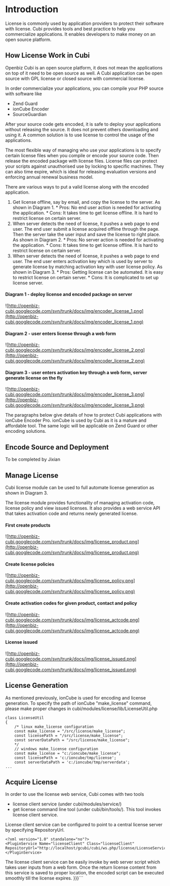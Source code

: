# Introduction #

License is commonly used by application providers to protect their software with license. Cubi provides tools and best practice to help you commercialize applications. It enables developers to make money on an open source platform.

## How License Work in Cubi ##

Openbiz Cubi is an open source platform, it does not mean the applications on top of it need to be open source as well. A Cubi application can be open source with GPL license or closed source with commercial license.

In order commercialize your applications, you can compile your PHP source with software like
  * Zend Guard
  * ionCube Encoder
  * SourceGuardian

After your source code gets encoded, it is safe to deploy your applications without releasing the source. It does not prevent others downloading and using it. A common solution is to use license to control the usage of the applications.

The most flexible way of managing who use your applications is to specify certain license files when you compile or encode your source code. Then release the encoded package with license files. License files can protect your scripts against unauthorised use by locking to specific machines. They can also time expire, which is ideal for releasing evaluation versions and enforcing annual renewal business model.

There are various ways to put a valid license along with the encoded application.
  1. Get license offline, say by email, and copy the license to the server. As shown in Diagram 1.
    * Pros: No end user action is needed for activating the application.
    * Cons: It takes time to get license offline. It is hard to restrict license on certain server.
  1. When server detects the need of license, it pushes a web page to end user. The end user submit a license acquired offline through the page. Then the server take the user input and save the license to right place. As shown in Diagram 2.
    * Pros: No server action is needed for activating the application.
    * Cons: It takes time to get license offline. It is hard to restrict license on certain server.
  1. When server detects the need of license, it pushes a web page to end user. The end user enters activation key which is used by server to generate license by matching activation key with user license policy. As shown in Diagram 3.
    * Pros: Getting license can be automated. It is easy to restrict license on certain server.
    * Cons: It is complicated to set up license server.

#### Diagram 1 - deploy license and encoded package on server ####
![http://openbiz-cubi.googlecode.com/svn/trunk/docs/img/encoder_license_1.png](http://openbiz-cubi.googlecode.com/svn/trunk/docs/img/encoder_license_1.png)

#### Diagram 2 - user enters license through a web form ####
![http://openbiz-cubi.googlecode.com/svn/trunk/docs/img/encoder_license_2.png](http://openbiz-cubi.googlecode.com/svn/trunk/docs/img/encoder_license_2.png)

#### Diagram 3 - user enters activation key through a web form, server generate license on the fly ####
![http://openbiz-cubi.googlecode.com/svn/trunk/docs/img/encoder_license_3.png](http://openbiz-cubi.googlecode.com/svn/trunk/docs/img/encoder_license_3.png)

The paragraphs below give details of how to protect Cubi applications with ionCube Encoder Pro. ionCube is used by Cubi as it is a mature and affordable tool. The same logic will be applicable on Zend Guard or other encoding solutions.

## Encode Source and Deployment ##
To be completed by Jixian

## Manage License ##
Cubi license module can be used to full automate license generation as shown in Diagram 3.

The license module provides functionality of managing activation code, license policy and view issued licenses. It also provides a web service API that takes activation code and returns newly generated license.

#### First create products ####
![http://openbiz-cubi.googlecode.com/svn/trunk/docs/img/license_product.png](http://openbiz-cubi.googlecode.com/svn/trunk/docs/img/license_product.png)

#### Create license policies ####
![http://openbiz-cubi.googlecode.com/svn/trunk/docs/img/license_policy.png](http://openbiz-cubi.googlecode.com/svn/trunk/docs/img/license_policy.png)

#### Create activation codes for given product, contact and policy ####
![http://openbiz-cubi.googlecode.com/svn/trunk/docs/img/license_actcode.png](http://openbiz-cubi.googlecode.com/svn/trunk/docs/img/license_actcode.png)

#### License issued ####
![http://openbiz-cubi.googlecode.com/svn/trunk/docs/img/license_issued.png](http://openbiz-cubi.googlecode.com/svn/trunk/docs/img/license_issued.png)

## License Generation ##
As mentioned previously, ionCube is used for encoding and license generation. To specify the path of ionCube "make\_license" command, please make proper changes in cubi/modules/license/lib/LicenseUtil.php
```
class LicenseUtil
{
    /* linux make_license configuration
    const make_license = "/src/license/make_license";
    const licensePath = "/src/license/make_license";
    const serverDataPath = "/src/license/make_license";
    */
    // windows make_license configuration
    const make_license = "c:/ioncube/make_license";
    const licensePath = 'c:/ioncube/tmp/license';
    const serverDataPath = 'c:/ioncube/tmp/serverdata';
...
```

## Acquire License ##
In order to use the license web service, Cubi comes with two tools
  * license client service (under cubi/modules/service/)
  * get license command line tool (under cubi/bin/tools/). This tool invokes license client service.

License client service can be configured to point to a central license server by specifying RepositoryUrl.
```
<?xml version="1.0" standalone="no"?>
<PluginService Name="licenseClient" Class="licenseClient" RepositoryUrl="http://localhost/gcubi/cubi/ws.php/license/LicenseService">
</PluginService>
```

The license client service can be easily invoke by web server script which takes user inputs from a web form. Once the return license content from this service is saved to proper location, the encoded script can be executed smoothly till the license expires.<?xml version="1.0" standalone="no"?>
<PluginService Name="licenseClient" Class="licenseClient" RepositoryUrl="http://localhost/gcubi/cubi/ws.php/license/LicenseService">
</PluginService>
}}}```